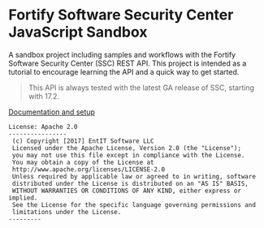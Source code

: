 # Fortify Software Security Center JavaScript Sandbox

A sandbox project including samples and workflows with the Fortify Software Security Center (SSC) REST API. 
This project is intended as a tutorial to encourage learning the API and a quick way to get started.

> This API is always tested with the latest GA release of SSC, starting with 17.2.

[Documentation and setup](https://fortify.github.io/ssc-js-sandbox-docs)

```
License: Apache 2.0
----------------
 (c) Copyright [2017] EntIT Software LLC
 Licensed under the Apache License, Version 2.0 (the "License");
 you may not use this file except in compliance with the License.
 You may obtain a copy of the License at
 http://www.apache.org/licenses/LICENSE-2.0
 Unless required by applicable law or agreed to in writing, software
 distributed under the License is distributed on an "AS IS" BASIS,
 WITHOUT WARRANTIES OR CONDITIONS OF ANY KIND, either express or implied.
 See the License for the specific language governing permissions and
 limitations under the License.
---------
```


